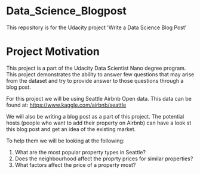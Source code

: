 # Data_Science_Blogpost
This repository is for the Udacity project 'Write a Data Science Blog Post'

# Project Motivation
This project is a part of the Udacity Data Scientist Nano degree program. This project demonstrates the ability to answer few questions that may arise from the dataset and try to provide answer to those questions through a blog post.

For this project we will be using Seattle Airbnb Open data. This data can be found at: https://www.kaggle.com/airbnb/seattle

We will also be writing a blog post as a part of this project. The potential hosts (people who want to add their property on Airbnb) can have a look st this blog post and get an idea of the existing market.

To help them we will be looking at the following:
1) What are the most popular property types in Seattle?
2) Does the neighbourhood affect the proprty prices for similar properties?
3) What factors affect the price of a property most?
